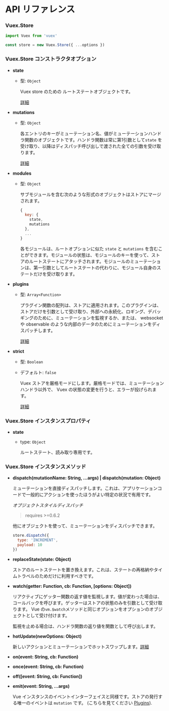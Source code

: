 # API リファレンス

### Vuex.Store

``` js
import Vuex from 'vuex'

const store = new Vuex.Store({ ...options })
```

### Vuex.Store コンストラクタオプション

- **state**

  - 型: `Object`

    Vuex store のための ルートステートオブジェクトです。

    [詳細](state.md)

- **mutations**

  - 型: `Object`

    各エントリのキーがミューテーション名、値がミューテーションハンドラ関数のオブジェクトです。ハンドラ関数は常に第1引数として`state` を受け取り、以降はディスパッチ呼び出しで渡された全ての引数を受け取ります。

    [詳細](mutations.md)

- **modules**

  - 型: `Object`

    サブモジュールを含む次のような形式のオブジェクトはストアにマージされます。

    ``` js
    {
      key: {
        state,
        mutations
      },
      ...
    }
    ```

    各モジュールは、ルートオプションに似た `state` と `mutations` を含むことができます。モジュールの状態は、モジュールのキーを使って、ストアのルートステートにアタッチされます。モジュールのミューテーションは、第一引数としてルートステートの代わりに、モジュール自身のステートだけを受け取ります。

- **plugins**

  - 型: `Array<Function>`

    プラグイン関数の配列は、ストアに適用されます。このプラグインは、ストアだけを引数として受け取り、外部への永続化、ロギング、デバッギングのために、ミューテーションを監視するか、または、 websocket や observable のような内部のデータのためにミューテーションをディスパッチします。

    [詳細](plugins.md)

- **strict**

  - 型: `Boolean`
  - デフォルト: `false`

    Vuex ストアを厳格モードにします。厳格モードでは、ミューテーションハンドラ以外で、 Vuex の状態の変更を行うと、エラーが投げられます。

    [詳細](strict.md)

### Vuex.Store インスタンスプロパティ

- **state**

  - type: `Object`

    ルートステート、読み取り専用です。

### Vuex.Store インスタンスメソッド

- **dispatch(mutationName: String, ...args) | dispatch(mutation: Object)**

  ミューテーションを直接ディスパッチします。これは、アプリケーションコードで一般的にアクションを使ったほうがよい特定の状況で有用です。

  *オブジェクトスタイルディスパッチ*

  > requires >=0.6.2

  他にオブジェクトを使って、ミューテーションをディスパッチできます。

  ``` js
  store.dispatch({
    type: 'INCREMENT',
    payload: 10
  })
  ```

- **replaceState(state: Object)**

  ストアのルートステートを置き換えます。これは、ステートの再格納やタイムトラベルのためだけに利用すべきです。

- **watch(getter: Function, cb: Function, [options: Object])**

  リアクティブにゲッター関数の返す値を監視します。値が変わった場合は、コールバックを呼びます。ゲッターはストアの状態のみを引数として受け取ります。 Vue の`vm.$watch`メソッドと同じオプションをオプションのオブジェクトとして受け付けます。

  監視を止める場合は、ハンドラ関数の返り値を関数として呼び出します。

- **hotUpdate(newOptions: Object)**

  新しいアクションとミューテーションでホットスワップします。[詳細](hot-reload.md)

- **on(event: String, cb: Function)**

- **once(event: String, cb: Function)**

- **off([event: String, cb: Function])**

- **emit(event: String, ...args)**

  Vue インスタンスのイベントインターフェイスと同様です。ストアの発行する唯一のイベントは `mutation` です。 (こちらを見てください [Plugins](plugins.md)).

